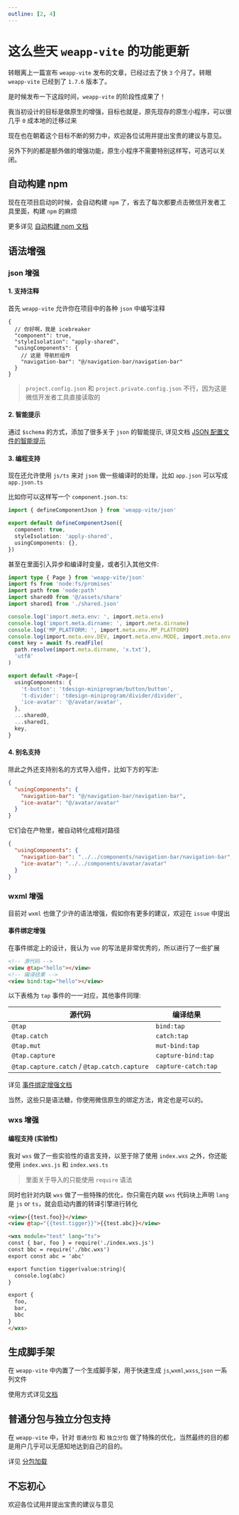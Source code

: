 ```yaml
---
outline: [2, 4]
---
```


# 这么些天 `weapp-vite` 的功能更新

转眼离上一篇宣布 `weapp-vite` 发布的文章，已经过去了快 `3` 个月了。转眼 `weapp-vite` 已经到了 `1.7.6` 版本了。

是时候发布一下这段时间，`weapp-vite` 的阶段性成果了！

我当初设计的目标是做原生的增强，目标也就是，原先现存的原生小程序，可以很几乎 `0` 成本地的迁移过来

现在也在朝着这个目标不断的努力中，欢迎各位试用并提出宝贵的建议与意见。

另外下列的都是额外做的增强功能，原生小程序不需要特别这样写，可选可以关闭。

## 自动构建 npm

现在在项目启动的时候，会自动构建 `npm` 了，省去了每次都要点击微信开发者工具里面，构建 `npm` 的麻烦

更多详见 [自动构建 npm 文档](https://vite.icebreaker.top/guide/npm.html)

## 语法增强

### json 增强

#### 1. 支持注释

首先 `weapp-vite` 允许你在项目中的各种 `json` 中编写注释

```jsonc
{
  // 你好啊，我是 icebreaker
  "component": true,
  "styleIsolation": "apply-shared",
  "usingComponents": {
    // 这是 导航栏组件
    "navigation-bar": "@/navigation-bar/navigation-bar"
  }
}
```

> `project.config.json` 和 `project.private.config.json` 不行，因为这是微信开发者工具直接读取的

#### 2. 智能提示

通过 `$schema` 的方式，添加了很多关于 `json` 的智能提示, 详见文档 [JSON 配置文件的智能提示](https://vite.icebreaker.top/guide/json-intelli-sense.html)

#### 3. 编程支持

现在还允许使用 `js/ts` 来对 `json` 做一些编译时的处理，比如 `app.json` 可以写成 `app.json.ts`

比如你可以这样写一个 `component.json.ts`:

```ts
import { defineComponentJson } from 'weapp-vite/json'

export default defineComponentJson({
  component: true,
  styleIsolation: 'apply-shared',
  usingComponents: {},
})
```

甚至在里面引入异步和编译时变量，或者引入其他文件:

```ts
import type { Page } from 'weapp-vite/json'
import fs from 'node:fs/promises'
import path from 'node:path'
import shared0 from '@/assets/share'
import shared1 from './shared.json'

console.log('import.meta.env: ', import.meta.env)
console.log('import.meta.dirname: ', import.meta.dirname)
console.log('MP_PLATFORM: ', import.meta.env.MP_PLATFORM)
console.log(import.meta.env.DEV, import.meta.env.MODE, import.meta.env.PROD)
const key = await fs.readFile(
  path.resolve(import.meta.dirname, 'x.txt'),
  'utf8'
)

export default <Page>{
  usingComponents: {
    't-button': 'tdesign-miniprogram/button/button',
    't-divider': 'tdesign-miniprogram/divider/divider',
    'ice-avatar': '@/avatar/avatar',
  },
  ...shared0,
  ...shared1,
  key,
}
```

#### 4. 别名支持

除此之外还支持别名的方式导入组件，比如下方的写法:

```json
{
  "usingComponents": {
    "navigation-bar": "@/navigation-bar/navigation-bar",
    "ice-avatar": "@/avatar/avatar"
  }
}
```

它们会在产物里，被自动转化成相对路径

```json
{
  "usingComponents": {
    "navigation-bar": "../../components/navigation-bar/navigation-bar",
    "ice-avatar": "../../components/avatar/avatar"
  }
}
```

### wxml 增强

目前对 `wxml` 也做了少许的语法增强，假如你有更多的建议，欢迎在 `issue` 中提出

#### 事件绑定增强

在事件绑定上的设计，我认为 `vue` 的写法是非常优秀的，所以进行了一些扩展

```html
<!-- 源代码 -->
<view @tap="hello"></view>
<!-- 编译结果 -->
<view bind:tap="hello"></view>
```

以下表格为 `tap` 事件的一一对应，其他事件同理:

| 源代码                                      | 编译结果            |
| ------------------------------------------- | ------------------- |
| `@tap`                                      | `bind:tap`          |
| `@tap.catch`                                | `catch:tap`         |
| `@tap.mut`                                  | `mut-bind:tap`      |
| `@tap.capture`                              | `capture-bind:tap`  |
| `@tap.capture.catch` / `@tap.catch.capture` | `capture-catch:tap` |

详见 [事件绑定增强文档](https://vite.icebreaker.top/guide/wxml.html)

当然，这些只是语法糖，你使用微信原生的绑定方法，肯定也是可以的。

### wxs 增强

#### 编程支持 (实验性)

我对 `wxs` 做了一些实验性的语言支持，以至于除了使用 `index.wxs` 之外，你还能使用 `index.wxs.js` 和 `index.wxs.ts`

> 里面关于导入的只能使用 `require` 语法

同时也针对内联 `wxs` 做了一些特殊的优化，你只需在内联 `wxs` 代码块上声明 `lang` 是 `js` or `ts`，就会启动内置的转译引擎进行转化

```html
<view>{{test.foo}}</view>
<view @tap="{{test.tigger}}">{{test.abc}}</view>

<wxs module="test" lang="ts">
const { bar, foo } = require('./index.wxs.js')
const bbc = require('./bbc.wxs')
export const abc = 'abc'

export function tigger(value:string){
  console.log(abc)
}

export {
  foo,
  bar,
  bbc
}
</wxs>
```

## 生成脚手架

在 `weapp-vite` 中内置了一个生成脚手架，用于快速生成 `js`,`wxml`,`wxss`,`json` 一系列文件

使用方式详见[文档](https://vite.icebreaker.top/guide/generate.html)

## 普通分包与独立分包支持

在 `weapp-vite` 中，针对 `普通分包` 和 `独立分包` 做了特殊的优化，当然最终的目的都是用户几乎可以无感知地达到自己的目的。

详见 [分包加载](https://vite.icebreaker.top/guide/subpackage.html)

## 不忘初心

欢迎各位试用并提出宝贵的建议与意见